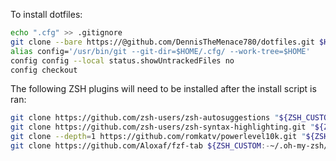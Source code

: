 To install dotfiles:
```bash
echo ".cfg" >> .gitignore
git clone --bare https://@github.com/DennisTheMenace780/dotfiles.git $HOME/.cfg
alias config='/usr/bin/git --git-dir=$HOME/.cfg/ --work-tree=$HOME'
config config --local status.showUntrackedFiles no
config checkout
```
The following ZSH plugins will need to be installed after the install script is
ran:
```bash
git clone https://github.com/zsh-users/zsh-autosuggestions "${ZSH_CUSTOM:-~/.oh-my-zsh/custom}"/plugins/zsh-autosuggestions
git clone https://github.com/zsh-users/zsh-syntax-highlighting.git "${ZSH_CUSTOM:-~/.oh-my-zsh/custom}"/plugins/zsh-syntax-highlighting
git clone --depth=1 https://github.com/romkatv/powerlevel10k.git "${ZSH_CUSTOM:-$HOME/.oh-my-zsh/custom}"/themes/powerlevel10k
git clone https://github.com/Aloxaf/fzf-tab ${ZSH_CUSTOM:-~/.oh-my-zsh/custom}/plugins/fzf-tab
```
